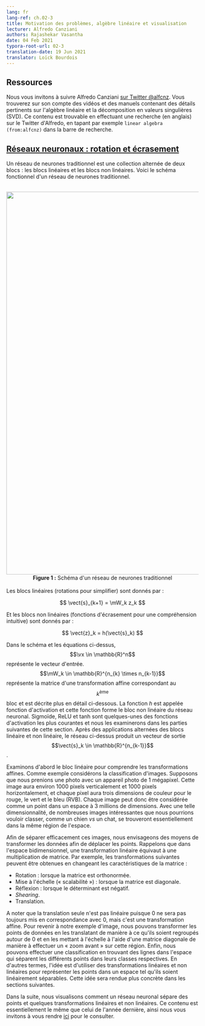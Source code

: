 ```yaml
---
lang: fr
lang-ref: ch.02-3
title: Motivation des problèmes, algèbre linéaire et visualisation
lecturer: Alfredo Canziani
authors: Rajashekar Vasantha
date: 04 Feb 2021
typora-root-url: 02-3
translation-date: 19 Jun 2021
translator: Loïck Bourdois
---
```



<!--
## Resources

Please follow Alfredo Canziani [on Twitter @alfcnz](https://twitter.com/alfcnz). Videos and textbooks with relevant details on linear algebra and singular value decomposition (SVD) can be found by searching Alfredo's Twitter, for example type `linear algebra (from:alfcnz)` in the search box.
-->
## Ressources

Nous vous invitons à suivre Alfredo Canziani [sur Twitter @alfcnz](https://twitter.com/alfcnz). Vous trouverez sur son compte des vidéos et des manuels contenant des détails pertinents sur l'algèbre linéaire et la décomposition en valeurs singulières (SVD). Ce contenu est trouvable en effectuant une recherche (en anglais) sur le Twitter d'Alfredo, en tapant par exemple `linear algebra (from:alfcnz)` dans la barre de recherche.


<!--
## [Neural Nets: Rotation and Squashing](https://youtu.be/0TdAmZUMj2k)
A traditional neural network is an alternating collection of two blocks - the linear blocks and the non-linear blocks. Given below is a block diagram of a traditional neural network.
<br>
<br>
<center>
<img src="{{site.baseurl}}/images/week02/02-3/figure1.png" width="1000px"/>
Figure 1: Block Diagram of a Traditional Neural Network
</center>
<br>
The linear blocks (Rotations, for simplicity) are given by:

$$
\vect{s}_{k+1} = \mW_k z_k
$$

And the non-linear blocks (Squashing functions for intuitive understanding) are given by:

$$ \vect{z}_k = h(\vect{s}_k) $$

In the above diagram and equations, $$\vx \in \mathbb{R}^n$$ represents the input vector. $$\mW_k \in \mathbb{R}^{n_{k} \times n_{k-1}}$$ represents the matrix of an affine transformation corresponding to the $$k^{\text{th}}$$ block and is described below in further detail. The function $h$ is called the activation function and this function forms the non-linear block of the neural network. Sigmoid, ReLu and tanh are some of the common activation functions and we will look at them in the later parts of this section. After alternate applications of linear and non-linear blocks, the above network produces an output vector $$\vect{s}_k \in \mathbb{R}^{n_{k-1}}$$.

Let us first have a look at the linear block to gain some intuition on affine transformations. As a motivating example, let us consider image classification. Suppose we take a picture with a 1 megapixel camera. This image will have about 1,000 pixels vertically and 1,000 pixels horizontally, and each pixel will have three colour dimensions for red, green, and blue (RGB). Each particular image can then be considered as one point in a 3 million-dimensional space. With such massive dimensionality, many interesting images we might want to classify -- such as a dog *vs.* a cat -- will essentially be in the same region of the space.

In order to effectively separate these images, we consider ways of transforming the data in order to move the points. Recall that in 2-D space, a linear transformation is the same as matrix multiplication. For example, the following are transformations, which can be obtained by changing matrix characterictics:

-   Rotation (when the matrix is orthonormal).
-   Scaling (when the matrix is diagonal).
-   Reflection (when the determinant is negative).
-   Shearing.
-   Translation.

Note that translation alone is not linear since 0 will not always be mapped to 0, but it is an affine transformation. Returning to our image example, we can transform the data points by translating such that the points are clustered around 0 and scaling with a diagonal matrix such that we "zoom in" to that region. Finally, we can do classification by finding lines across the space which separate the different points into their respective classes. In other words, the idea is to use linear and nonlinear transformations to map the points into a space such that they are linearly separable. This idea will be made more concrete in the following sections.

In the next part, we visualize how a neural network separates points and a few linear and non-linear transformations. This can be accessed [here](https://atcold.github.io/NYU-DLSP20/en/week01/01-3/).
-->


## [Réseaux neuronaux : rotation et écrasement](https://youtu.be/0TdAmZUMj2k)
Un réseau de neurones traditionnel est une collection alternée de deux blocs : les blocs linéaires et les blocs non linéaires.
Voici le schéma fonctionnel d'un réseau de neurones traditionnel.
<br>
<br>
<center>
<img src="{{site.baseurl}}/images/week02/02-3/figure1.png" width="1000px"/>
  <b>Figure 1 :</b> Schéma d'un réseau de neurones traditionnel
</center>
<br>
Les blocs linéaires (rotations pour simplifier) sont donnés par :

$$
\vect{s}_{k+1} = \mW_k z_k
$$

Et les blocs non linéaires (fonctions d'écrasement pour une compréhension intuitive) sont donnés par :


$$ \vect{z}_k = h(\vect{s}_k) $$

Dans le schéma et les équations ci-dessus,  $$\vx \in \mathbb{R}^n$$ représente le vecteur d'entrée.
$$\mW_k \in \mathbb{R}^{n_{k} \times n_{k-1}}$$ représente la matrice d'une transformation affine correspondant au $$k^{\text{ème}}$$ bloc et est décrite plus en détail ci-dessous.
La fonction $h$ est appelée fonction d'activation et cette fonction forme le bloc non linéaire du réseau neuronal.
Sigmoïde, ReLU et tanh sont quelques-unes des fonctions d'activation les plus courantes et nous les examinerons dans les parties suivantes de cette section.
Après des applications alternées des blocs linéaire et non linéaire, le réseau ci-dessus produit un vecteur de sortie $$\vect{s}_k \in \mathbb{R}^{n_{k-1}}$$.

Examinons d'abord le bloc linéaire pour comprendre les transformations affines. Comme exemple considérons la classification d'images.
Supposons que nous prenions une photo avec un appareil photo de $1$ mégapixel.
Cette image aura environ $1 000$ pixels verticalement et $1 000$ pixels horizontalement, et chaque pixel aura trois dimensions de couleur pour le rouge, le vert et le bleu (RVB).
Chaque image peut donc être considérée comme un point dans un espace à $3$ millions de dimensions.
Avec une telle dimensionnalité, de nombreuses images intéressantes que nous pourrions vouloir classer, comme un chien *vs* un chat, se trouveront essentiellement dans la même région de l'espace.

Afin de séparer efficacement ces images, nous envisageons des moyens de transformer les données afin de déplacer les points.
Rappelons que dans l'espace bidimensionnel, une transformation linéaire équivaut à une multiplication de matrice.
Par exemple, les transformations suivantes peuvent être obtenues en changeant les caractéristiques de la matrice :

- Rotation : lorsque la matrice est orthonormée.
- Mise à l'échelle (« scalabilité ») : lorsque la matrice est diagonale.
- Réflexion : lorsque le déterminant est négatif.
- *Shearing*.
- Translation.

A noter que la translation seule n'est pas linéaire puisque $0$ ne sera pas toujours mis en correspondance avec 0, mais c'est une transformation affine.
Pour revenir à notre exemple d'image, nous pouvons transformer les points de données en les translatant de manière à ce qu'ils soient regroupés autour de 0 et en les mettant à l'échelle à l'aide d'une matrice diagonale de manière à effectuer un « zoom avant » sur cette région.
Enfin, nous pouvons effectuer une classification en trouvant des lignes dans l'espace qui séparent les différents points dans leurs classes respectives.
En d'autres termes, l'idée est d'utiliser des transformations linéaires et non linéaires pour représenter les points dans un espace tel qu'ils soient linéairement séparables.
Cette idée sera rendue plus concrète dans les sections suivantes.

Dans la suite, nous visualisons comment un réseau neuronal sépare des points et quelques transformations linéaires et non linéaires.
Ce contenu est essentiellement le même que celui de l'année dernière, ainsi nous vous invitons à vous rendre [ici](https://atcold.github.io/NYU-DLSP20/fr/week01/01-3/) pour le consulter.
